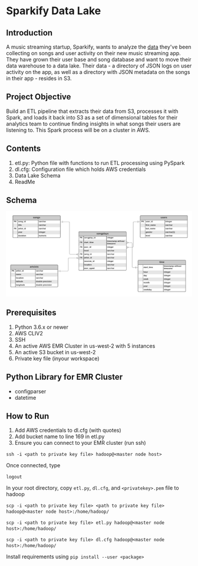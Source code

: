 # Sparkify Data Lake
## Introduction
A music streaming startup, Sparkify, wants to analyze the [data](http://millionsongdataset.com/) they've been collecting on songs and user activity on their new music streaming app. They have grown their user base and song database and want to move their data warehouse to a data lake. Their data - a directory of JSON logs on user activity on the app, as well as a directory with JSON metadata on the songs in their app - resides in S3.
## Project Objective
Build an ETL pipeline that extracts their data from S3, processes it with Spark, and loads it back into S3 as a set of dimensional tables for their analytics team to continue finding insights in what songs their users are listening to. This Spark process will be on a cluster in AWS.
## Contents
1. etl.py: Python file with functions to run ETL processing using PySpark
2. dl.cfg: Configuration file which holds AWS credentials
3. Data Lake Schema 
4. ReadMe
## Schema
![ERD](Sparkify_ERD.png)
## Prerequisites
1. Python 3.6.x or newer
2. AWS CLIV2
3. SSH
4. An active AWS EMR Cluster in us-west-2 with 5 instances
5. An active S3 bucket in us-west-2
6. Private key file (inyour workspace)
## Python Library for EMR Cluster
* configparser
* datetime
## How to Run
1. Add AWS credentials to dl.cfg (with quotes)
2. Add bucket name to line 169 in etl.py
3. Ensure you can connect to your EMR cluster (run ssh)
```
ssh -i <path to private key file> hadoop@<master node host>
```
Once connected, type 
```
logout
```
In your root directory, copy `etl.py`, `dl.cfg`, and `<privatekey>.pem` file to hadoop
```
scp -i <path to private key file> <path to private key file> hadoop@<master node host>:/home/hadoop/
```
```
scp -i <path to private key file> etl.py hadoop@<master node host>:/home/hadoop/
```
```
scp -i <path to private key file> dl.cfg hadoop@<master node host>:/home/hadoop/
```
Install requirements using `pip install --user <package>`
